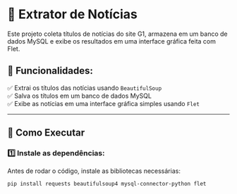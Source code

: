 # 📰 Extrator de Notícias

Este projeto coleta títulos de notícias do site G1, armazena em um banco de dados MySQL e exibe os resultados em uma interface gráfica feita com Flet.

## 📌 Funcionalidades:
✅ Extrai os títulos das notícias usando `BeautifulSoup`  
✅ Salva os títulos em um banco de dados MySQL  
✅ Exibe as notícias em uma interface gráfica simples usando `Flet`

---

## 🚀 Como Executar

### 1️⃣ Instale as dependências:
Antes de rodar o código, instale as bibliotecas necessárias:
```bash
pip install requests beautifulsoup4 mysql-connector-python flet
